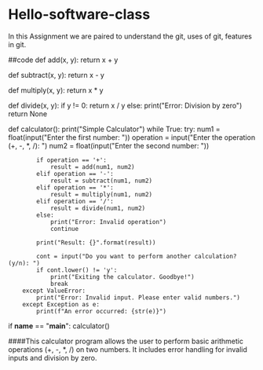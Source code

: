 # Hello-software-class
In this Assignment we are paired to understand the git, uses of git, features in git.

##code 
def add(x, y):
    return x + y

def subtract(x, y):
    return x - y

def multiply(x, y):
    return x * y

def divide(x, y):
    if y != 0:
        return x / y
    else:
        print("Error: Division by zero")
        return None

def calculator():
    print("Simple Calculator")
    while True:
        try:
            num1 = float(input("Enter the first number: "))
            operation = input("Enter the operation (+, -, *, /): ")
            num2 = float(input("Enter the second number: "))

            if operation == '+':
                result = add(num1, num2)
            elif operation == '-':
                result = subtract(num1, num2)
            elif operation == '*':
                result = multiply(num1, num2)
            elif operation == '/':
                result = divide(num1, num2)
            else:
                print("Error: Invalid operation")
                continue

            print("Result: {}".format(result))

            cont = input("Do you want to perform another calculation? (y/n): ")
            if cont.lower() != 'y':
                print("Exiting the calculator. Goodbye!")
                break
        except ValueError:
            print("Error: Invalid input. Please enter valid numbers.")
        except Exception as e:
            print(f"An error occurred: {str(e)}")

if __name__ == "__main__":
    calculator()


####This calculator program allows the user to perform basic arithmetic operations (+, -, *, /) on two numbers. It includes error handling for invalid inputs and division by zero. 
